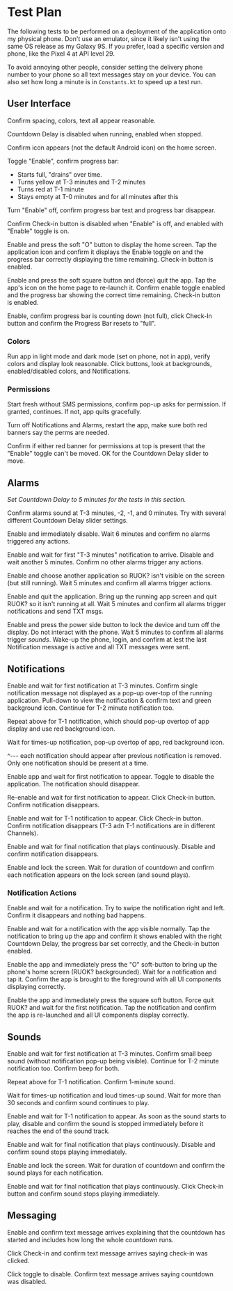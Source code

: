 # Test Plan

The following tests to be performed on a deployment of the application onto my physical phone.
Don't use an emulator, since it likely isn't using the same OS release as my Galaxy 9S.  If you
prefer, load a specific version and phone, like the Pixel 4 at API level 29.

To avoid annoying other people, consider setting the delivery phone number to your phone so all
text messages stay on your device.  You can also set how long a minute is in `Constants.kt` to
speed up a test run.


## User Interface

Confirm spacing, colors, text all appear reasonable.

Countdown Delay is disabled when running, enabled when stopped.

Confirm icon appears (not the default Android icon) on the home screen.

Toggle "Enable", confirm progress bar:
* Starts full, "drains" over time.
* Turns yellow at T-3 minutes and T-2 minutes
* Turns red at T-1 minute
* Stays empty at T-0 minutes and for all minutes after this

Turn "Enable" off, confirm progress bar text and progress bar disappear.

Confirm Check-in button is disabled when "Enable" is off, and enabled with "Enable" toggle is on.

Enable and press the soft "O" button to display the home screen.  Tap the application icon and
confirm it displays the Enable toggle on and the progress bar correctly displaying the time
remaining.  Check-in button is enabled.

Enable and press the soft square button and (force) quit the app.  Tap the app's icon on the home
page to re-launch it.  Confirm enable toggle enabled and the progress bar showing the correct time
remaining.  Check-in button is enabled.

Enable, confirm progress bar is counting down (not full), click Check-In button and confirm the
Progress Bar resets to "full".


### Colors

Run app in light mode and dark mode (set on phone, not in app), verify colors and display look
reasonable.  Click buttons, look at backgrounds, enabled/disabled colors, and Notifications.


### Permissions

Start fresh without SMS permissions, confirm pop-up asks for permission.  If granted, continues.
If not, app quits gracefully.

Turn off Notifications and Alarms, restart the app, make sure both red banners say the perms are
needed.

Confirm if either red banner for permissions at top is present that the "Enable" toggle can't be
moved.  OK for the Countdown Delay slider to move.


## Alarms

*Set Countdown Delay to 5 minutes for the tests in this section.*

Confirm alarms sound at T-3 minutes, -2, -1, and 0 minutes.  Try with several different Countdown
Delay slider settings.

Enable and immediately disable.  Wait 6 minutes and confirm no alarms triggered any actions.

Enable and wait for first "T-3 minutes" notification to arrive.  Disable and wait another 5 minutes.
Confirm no other alarms trigger any actions.

Enable and choose another application so RUOK? isn't visible on the screen (but still running).
Wait 5 minutes and confirm all alarms trigger actions.

Enable and quit the application.  Bring up the running app screen and quit RUOK? so it isn't
running at all.  Wait 5 minutes and confirm all alarms trigger notifications and send TXT msgs.

Enable and press the power side button to lock the device and turn off the display.  Do not interact
with the phone.  Wait 5 minutes to confirm all alarms trigger *sounds*.  Wake-up the phone, login,
and confirm at lest the last Notification message is active and all TXT messages were sent.


## Notifications

Enable and wait for first notification at T-3 minutes.  Confirm single notification message not
displayed as a pop-up over-top of the running application.  Pull-down to view the notification &
confirm text and green background icon.  Continue for T-2 minute notification too.

Repeat above for T-1 notification, which should pop-up overtop of app display and use red background
icon.

Wait for times-up notification, pop-up overtop of app, red background icon.

^--- each notification should appear after previous notification is removed.  Only one notification
should be present at a time.

Enable app and wait for first notification to appear.  Toggle to disable the application.  The
notification should disappear.

Re-enable and wait for first notification to appear.  Click Check-in button.  Confirm notification
disappears.

Enable and wait for T-1 notification to appear.  Click Check-in button.  Confirm notification
disappears (T-3 adn T-1 notifications are in different Channels).

Enable and wait for final notification that plays continuously.  Disable and confirm notification
disappears.

Enable and lock the screen.  Wait for duration of countdown and confirm each notification appears on
the lock screen (and sound plays).


### Notification Actions

Enable and wait for a notification.  Try to swipe the notification right and left.  Confirm it
disappears and nothing bad happens.

Enable and wait for a notification with the app visible normally.  Tap the notification to bring up
the app and confirm it shows enabled with the right Countdown Delay, the progress bar set correctly,
and the Check-in button enabled.

Enable the app and immediately press the "O" soft-button to bring up the phone's home screen (RUOK?
backgrounded).  Wait for a notification and tap it.  Confirm the app is brought to the foreground
with all UI components displaying correctly.

Enable the app and immediately press the square soft button.  Force quit RUOK? and wait for the
first notification.  Tap the notification and confirm the app is re-launched and all UI components
display correctly.


## Sounds

Enable and wait for first notification at T-3 minutes.  Confirm small beep sound (without
notification pop-up being visible).  Continue for T-2 minute notification too.  Confirm beep for
both.

Repeat above for T-1 notification.  Confirm 1-minute sound.

Wait for times-up notification and loud times-up sound.  Wait for more than 30 seconds and confirm
sound continues to play.

Enable and wait for T-1 notification to appear.  As soon as the sound starts to play, disable and
confirm the sound is stopped immediately before it reaches the end of the sound track.

Enable and wait for final notification that plays continuously.  Disable and confirm sound stops
playing immediately.

Enable and lock the screen.  Wait for duration of countdown and confirm the sound plays for each
notification.

Enable and wait for final notification that plays continuously.  Click Check-in button and confirm
sound stops playing immediately.


## Messaging

Enable and confirm text message arrives explaining that the countdown has started and includes how
long the whole countdown runs.

Click Check-in and confirm text message arrives saying check-in was clicked.

Click toggle to disable.  Confirm text message arrives saying countdown was disabled.
